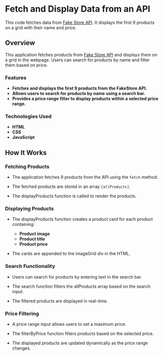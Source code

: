 # Fetch and Display Data from an API

This code fetches data from [Fake Store API](https://fakestoreapi.com/).
It displays the first 9 products on a grid with their name and price. 

## Overview

This application fetches products from [Fake Store API](https://fakestoreapi.com/) and displays them on a grid in the webpage. Users can search for products by name and filter them based on price.

### Features

- **Fetches and displays the first 9 products from the FakeStore API.**
- **Allows users to search for products by name using a search bar.**
- **Provides a price range filter to display products within a selected price range.**

### Technologies Used

- **HTML**
- **CSS**
- **JavaScript**

## How It Works

### Fetching Products

- The application fetches 9 products from the API using the `fetch` method.

- The fetched products are stored in an array `[allProducts]`.

- The displayProducts function is called to render the products.

### Displaying Products

- The displayProducts function creates a product card for each product containing:
   - **Product image**
   - **Product title**
   - **Product price**

- The cards are appended to the imageGrid div in the HTML.

### Search Functionality

- Users can search for products by entering text in the search bar.

- The search function filters the allProducts array based on the search input.

- The filtered products are displayed in real-time.

### Price Filtering

- A price range input allows users to set a maximum price.

- The filterByPrice function filters products based on the selected price.

- The displayed products are updated dynamically as the price range changes.




